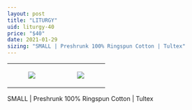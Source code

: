 ```yaml
---
layout: post
title: "LITURGY"
uid: liturgy-40
price: "$40"
date: 2021-01-29
sizing: "SMALL | Preshrunk 100% Ringspun Cotton | Tultex"
---
```




<table style="width:100%;"><tr><td style="vertical-align:top;">
      <figure class="tmblr-full" data-orig-height="2048" data-orig-width="1365" data-orig-src="https://concertshirts.netlify.app/shirts/0510/0510-01.jpg"><img src="https://64.media.tumblr.com/9654a74744bdb1a2db80a65fb6ee3347/8587d62c3b7534e8-13/s540x810/5cbcf68d7b65400397fdbc9f897f139820a152db.jpg" data-orig-height="2048" data-orig-width="1365" data-orig-src="https://concertshirts.netlify.app/shirts/0510/0510-01.jpg"/></figure></td>
    <td style="vertical-align:top;">
      <figure class="tmblr-full" data-orig-height="2048" data-orig-width="1365" data-orig-src="https://concertshirts.netlify.app/shirts/0510/0510-02.jpg"><img src="https://64.media.tumblr.com/62f96c08d2a293f6e973b62ba84c1510/8587d62c3b7534e8-f1/s540x810/32d3380e102ab8bec64bb747be63938a479b77b1.jpg" data-orig-height="2048" data-orig-width="1365" data-orig-src="https://concertshirts.netlify.app/shirts/0510/0510-02.jpg"/></figure></td>
  </tr></table><p>
  SMALL | Preshrunk 100% Ringspun Cotton | Tultex
</p>
